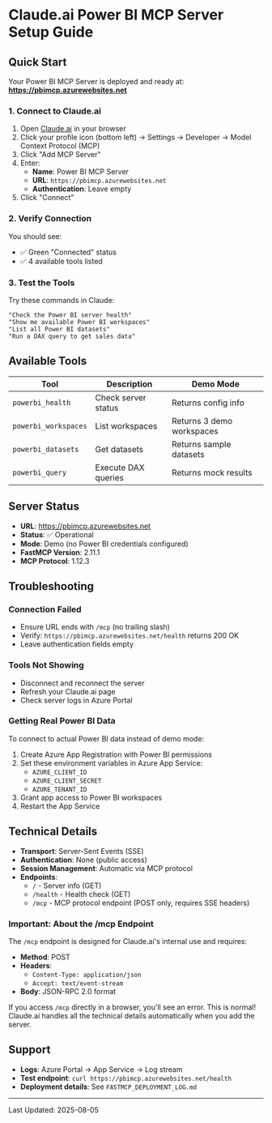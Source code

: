 # Claude.ai Power BI MCP Server Setup Guide

## Quick Start

Your Power BI MCP Server is deployed and ready at: **https://pbimcp.azurewebsites.net**

### 1. Connect to Claude.ai

1. Open [Claude.ai](https://claude.ai) in your browser
2. Click your profile icon (bottom left) → Settings → Developer → Model Context Protocol (MCP)
3. Click "Add MCP Server"
4. Enter:
   - **Name**: Power BI MCP Server
   - **URL**: `https://pbimcp.azurewebsites.net`
   - **Authentication**: Leave empty
5. Click "Connect"

### 2. Verify Connection

You should see:
- ✅ Green "Connected" status
- ✅ 4 available tools listed

### 3. Test the Tools

Try these commands in Claude:

```
"Check the Power BI server health"
"Show me available Power BI workspaces"
"List all Power BI datasets"
"Run a DAX query to get sales data"
```

## Available Tools

| Tool | Description | Demo Mode |
|------|-------------|-----------|
| `powerbi_health` | Check server status | Returns config info |
| `powerbi_workspaces` | List workspaces | Returns 3 demo workspaces |
| `powerbi_datasets` | Get datasets | Returns sample datasets |
| `powerbi_query` | Execute DAX queries | Returns mock results |

## Server Status

- **URL**: https://pbimcp.azurewebsites.net
- **Status**: ✅ Operational
- **Mode**: Demo (no Power BI credentials configured)
- **FastMCP Version**: 2.11.1
- **MCP Protocol**: 1.12.3

## Troubleshooting

### Connection Failed
- Ensure URL ends with `/mcp` (no trailing slash)
- Verify: `https://pbimcp.azurewebsites.net/health` returns 200 OK
- Leave authentication fields empty

### Tools Not Showing
- Disconnect and reconnect the server
- Refresh your Claude.ai page
- Check server logs in Azure Portal

### Getting Real Power BI Data

To connect to actual Power BI data instead of demo mode:

1. Create Azure App Registration with Power BI permissions
2. Set these environment variables in Azure App Service:
   - `AZURE_CLIENT_ID`
   - `AZURE_CLIENT_SECRET`
   - `AZURE_TENANT_ID`
3. Grant app access to Power BI workspaces
4. Restart the App Service

## Technical Details

- **Transport**: Server-Sent Events (SSE)
- **Authentication**: None (public access)
- **Session Management**: Automatic via MCP protocol
- **Endpoints**:
  - `/` - Server info (GET)
  - `/health` - Health check (GET)
  - `/mcp` - MCP protocol endpoint (POST only, requires SSE headers)

### Important: About the /mcp Endpoint

The `/mcp` endpoint is designed for Claude.ai's internal use and requires:
- **Method**: POST
- **Headers**: 
  - `Content-Type: application/json`
  - `Accept: text/event-stream`
- **Body**: JSON-RPC 2.0 format

If you access `/mcp` directly in a browser, you'll see an error. This is normal! Claude.ai handles all the technical details automatically when you add the server.

## Support

- **Logs**: Azure Portal → App Service → Log stream
- **Test endpoint**: `curl https://pbimcp.azurewebsites.net/health`
- **Deployment details**: See `FASTMCP_DEPLOYMENT_LOG.md`

---
Last Updated: 2025-08-05